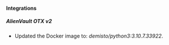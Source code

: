 #### Integrations
##### AlienVault OTX v2
- Updated the Docker image to: *demisto/python3:3.10.7.33922*.
